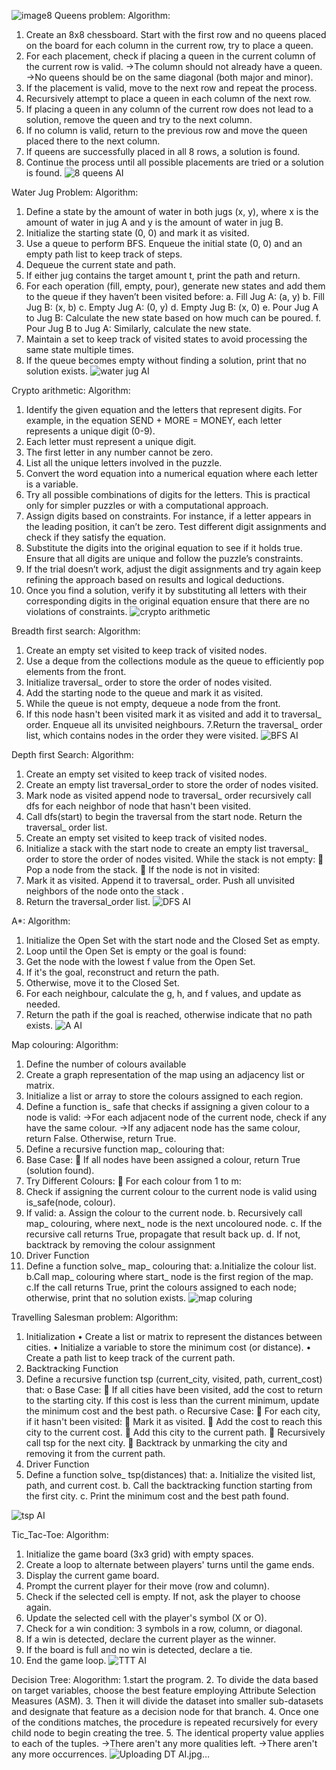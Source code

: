 ![image](https://github.com/user-attachments/assets/01906d22-ab08-4e88-a51b-51b078342014)8 Queens problem:
Algorithm:
1. Create an 8x8 chessboard. Start with the first row and no queens placed on the board for each column in the current row, try to place a queen.
2. For each placement, check if placing a queen in the current column of the current row is valid.
->The column should not already have a queen.
->No queens should be on the same diagonal (both major and minor).
3. If the placement is valid, move to the next row and repeat the process.
4. Recursively attempt to place a queen in each column of the next row.
5. If placing a queen in any column of the current row does not lead to a solution, remove the queen and try to the next column.
6. If no column is valid, return to the previous row and move the queen placed there to the next column.
7. If queens are successfully placed in all 8 rows, a solution is found.
8. Continue the process until all possible placements are tried or a solution is found.
![8 queens AI](https://github.com/user-attachments/assets/6f199de9-75e1-43ee-bb54-a5ac9a9a5259)




Water Jug Problem:
Algorithm:
1. Define a state by the amount of water in both jugs (x, y), where x is the amount of water in jug A    and y is the amount of water in jug B. 
2. Initialize the starting state (0, 0) and mark it as visited.
3. Use a queue to perform BFS. Enqueue the initial state (0, 0) and an empty path list to keep track of steps.
4. Dequeue the current state and path.
5. If either jug contains the target amount t, print the path and return.
6. For each operation (fill, empty, pour), generate new states and add them to the queue if they haven’t been visited before:
a.	Fill Jug A: (a, y)
b.	Fill Jug B: (x, b)
c.	Empty Jug A: (0, y)
d.	Empty Jug B: (x, 0)
e.	Pour Jug A to Jug B: Calculate the new state based on how much can be poured.
f.	Pour Jug B to Jug A: Similarly, calculate the new state.
7. Maintain a set to keep track of visited states to avoid processing the same state multiple times.
8. If the queue becomes empty without finding a solution, print that no solution exists.
![water jug AI](https://github.com/user-attachments/assets/c2f5b7a6-4578-405d-bf69-081c58bcbbba)





Crypto arithmetic:
Algorithm:
1. Identify the given equation and the letters that represent digits. For example, in the equation SEND + MORE = MONEY, each letter represents a unique digit (0-9).
2. Each letter must represent a unique digit.
3. The first letter in any number cannot be zero.
4. List all the unique letters involved in the puzzle.
5. Convert the word equation into a numerical equation where each letter is a variable.
6. Try all possible combinations of digits for the letters. This is practical only for simpler puzzles or with a computational approach.
7. Assign digits based on constraints. For instance, if a letter appears in the leading position, it can’t be zero. Test different digit assignments and check if they satisfy the equation.
8. Substitute the digits into the original equation to see if it holds true. Ensure that all digits are unique and follow the puzzle’s constraints.
9. If the trial doesn’t work, adjust the digit assignments and try again keep refining the approach based on results and logical deductions.
10. Once you find a solution, verify it by substituting all letters with their corresponding digits in the original equation ensure that there are no violations of constraints.
 ![crypto arithmetic](https://github.com/user-attachments/assets/cab760ab-37da-420f-9e6e-d6faca8c4fd8)





Breadth first search:
Algorithm:
1. Create an empty set visited to keep track of visited nodes.
2. Use a deque from the collections module as the queue to efficiently pop elements from the front.
3. Initialize traversal_ order to store the order of nodes visited.
4. Add the starting node to the queue and mark it as visited.
5. While the queue is not empty, dequeue a node from the front.
6. If this node hasn't been visited mark it as visited and add it to traversal_ order. Enqueue all its unvisited neighbours.
7.Return the traversal_ order list, which contains nodes in the order they were visited.
![BFS AI](https://github.com/user-attachments/assets/4f752913-e7f3-4b3f-93ce-d4b7ee2b7fcc)





Depth first Search:
Algorithm:
1. Create an empty set visited to keep track of visited nodes.
2. Create an empty list traversal_order to store the order of nodes visited.
3. Mark node as visited append node to traversal_ order recursively call dfs for each neighbor of node that hasn't been visited.
4. Call dfs(start) to begin the traversal from the start node. Return the traversal_ order list.
5. Create an empty set visited to keep track of visited nodes.
6. Initialize a stack with the start node to create an empty list traversal_ order to store the order of nodes visited. While the stack is not empty:
	Pop a node from the stack.
	If the node is not in visited:
7. Mark it as visited. Append it to traversal_ order. Push all unvisited neighbors of the node onto the stack .
8. Return the traversal_order list.
![DFS AI](https://github.com/user-attachments/assets/d5788872-38e5-48cf-a0b4-b386f2349ca1)






A*:
Algorithm:
1. Initialize the Open Set with the start node and the Closed Set as empty.
2. Loop until the Open Set is empty or the goal is found:
3. Get the node with the lowest f value from the Open Set.
4. If it's the goal, reconstruct and return the path.
5. Otherwise, move it to the Closed Set.
6. For each neighbour, calculate the g, h, and f values, and update as needed.
7. Return the path if the goal is reached, otherwise indicate that no path exists.
![A AI](https://github.com/user-attachments/assets/69d8a911-446f-48cc-a639-573ce9fecf1a)








Map colouring:
Algorithm:
1. Define the number of colours available 
2. Create a graph representation of the map using an adjacency list or matrix.
3. Initialize a list or array to store the colours assigned to each region.
4. Define a function is_ safe that checks if assigning a given colour to a node is valid:
                    ->For each adjacent node of the current node, check if any have the same colour.
                    ->If any adjacent node has the same colour, return False. Otherwise, return True.
5. Define a recursive function map_ colouring that:
1.	Base Case:
	If all nodes have been assigned a colour, return True (solution found).
2.	Try Different Colours:
	For each colour from 1 to m:
1.	Check if assigning the current colour to the current node is valid using is_safe(node, colour).
2.	If valid:
a.	Assign the colour to the current node.
b.	Recursively call map_ colouring, where next_ node is the next uncoloured node.
c.	If the recursive call returns True, propagate that result back up.
d.	If not, backtrack by removing the colour assignment 
4. Driver Function
1. Define a function solve_ map_ colouring that:
  a.Initialize the colour list.
  b.Call map_ colouring where start_ node is the first region of the map.
  c.If the call returns True, print the colours assigned to each node; otherwise, print that no solution exists.
![map coluring](https://github.com/user-attachments/assets/0be5e258-7236-4167-a798-299b896755f1)










Travelling Salesman problem:
Algorithm:
1. Initialization
•	Create a list or matrix to represent the distances between cities.
•	Initialize a variable to store the minimum cost (or distance).
•	Create a path list to keep track of the current path.
2. Backtracking Function
1.	Define a recursive function tsp (current_city, visited, path, current_cost) that:
o	Base Case:
	If all cities have been visited, add the cost to return to the starting city. If this cost is less than the current minimum, update the minimum cost and the best path.
o	Recursive Case:
	For each city, if it hasn't been visited:
	Mark it as visited.
	Add the cost to reach this city to the current cost.
	Add this city to the current path.
	Recursively call tsp for the next city.
	Backtrack by unmarking the city and removing it from the current path.
3. Driver Function
1. Define a function solve_ tsp(distances) that:
                            a. Initialize the visited list, path, and current cost.
                            b. Call the backtracking function starting from the first city.
                            c. Print the minimum cost and the best path found.

![tsp AI](https://github.com/user-attachments/assets/2cb2ff91-bbd4-4c2d-8b8b-d3047a62f637)









Tic_Tac-Toe:
Algorithm:
1. Initialize the game board (3x3 grid) with empty spaces.
2. Create a loop to alternate between players' turns until the game ends.
3. Display the current game board.
4. Prompt the current player for their move (row and column).
5. Check if the selected cell is empty. If not, ask the player to choose again.
6. Update the selected cell with the player's symbol (X or O).
7. Check for a win condition: 3 symbols in a row, column, or diagonal.
8. If a win is detected, declare the current player as the winner.
9. If the board is full and no win is detected, declare a tie.
10. End the game loop.
![TTT AI](https://github.com/user-attachments/assets/7220e82f-ff61-49ea-a23e-daed3239f5fb)








Decision Tree:
Alogorithm:
1.start the program.
2. To divide the data based on target variables, choose the best feature employing Attribute   Selection Measures (ASM).
3. Then it will divide the dataset into smaller sub-datasets and designate that feature as a decision node for that branch.
4. Once one of the conditions matches, the procedure is repeated recursively for every child node to begin creating the tree.
5. The identical property value applies to each of the tuples.
               ->There aren't any more qualities left.
                ->There aren't any more occurrences.
![Uploading DT AI.jpg…]()





